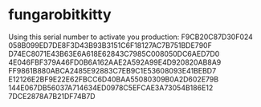 # fungarobitkitty
Using this serial number to activate you production:
F9CB20C87D30F024
058B099ED7DE8F3D43B93B3151C6F18127AC7B751BDE790F
D74EC8071E43B63E6A618E62843C7985C008050DC6AED7D0
4E046FBF379A46FD0B6A162AAE2A592A99E4D920820AB8A9
FF9861B880ABCA2485E92883C7EB9C1E53608093E41BEBD7
E12126E2BF9E22E62FBCC6D40BAA55080309B0A2D602E79B
144E067DB56037A714634ED0978C5EFCAE3A73054B186E12
7DCE2878A7B21DF74B7D

